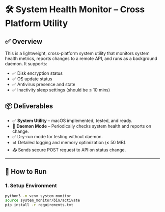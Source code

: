 # 🛠️ System Health Monitor – Cross Platform Utility

## ✅ Overview

This is a lightweight, cross-platform system utility that monitors system health metrics, reports changes to a remote API, and runs as a background daemon. It supports:

- ✅ Disk encryption status
- ✅ OS update status
- ✅ Antivirus presence and state
- ✅ Inactivity sleep settings (should be ≤ 10 mins)

## 📦 Deliverables

- ✅ **System Utility** – macOS implemented, tested, and ready.
- 🔁 **Daemon Mode** – Periodically checks system health and reports on change.
- ✅ Dry-run mode for testing without daemon.
- 📊 Detailed logging and memory optimization (≤ 50 MB).
- 📤 Sends secure POST request to API on status change.

---

## 🚀 How to Run

### 1. Setup Environment

```bash
python3 -m venv system_monitor
source system_monitor/bin/activate
pip install -r requirements.txt
